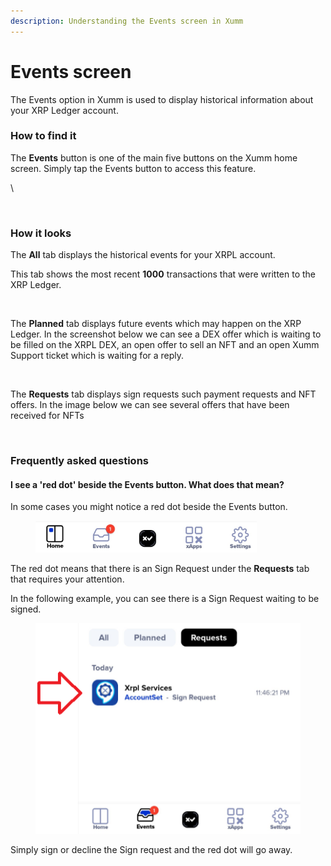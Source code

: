 ```yaml
---
description: Understanding the Events screen in Xumm
---
```


# Events screen

The Events option in Xumm is used to display historical information about your XRP Ledger account.

### How to find it

The **Events** button is one of the main five buttons on the Xumm home screen. Simply tap the Events button to access this feature.

\


<figure><img src="../../.gitbook/assets/Events 2 (1).png" alt=""><figcaption></figcaption></figure>

### How it looks

The **All** tab displays the historical events for your XRPL account.

This tab shows the most recent **1000** transactions that were written to the XRP Ledger.

<figure><img src="../../.gitbook/assets/Events tab - All.png" alt=""><figcaption></figcaption></figure>

The **Planned** tab displays future events which may happen on the XRP Ledger. In the screenshot below we can see a DEX offer which is waiting to be filled on the XRPL DEX, an open offer to sell an NFT and an open Xumm Support ticket which is waiting for a reply.

<figure><img src="../../.gitbook/assets/Events tab - Planned.png" alt=""><figcaption></figcaption></figure>

The **Requests** tab displays sign requests such payment requests and NFT offers. In the image below we can see several offers that have been received for NFTs



<figure><img src="../../.gitbook/assets/Events tab - Requests.png" alt=""><figcaption></figcaption></figure>



### Frequently asked questions

#### I see a 'red dot' beside the Events button. What does that mean?

In some cases you might notice a red dot beside the Events button.

<figure><img src="../../.gitbook/assets/Events button with bubble 2.png" alt=""><figcaption></figcaption></figure>

The red dot means that there is an Sign Request under the **Requests** tab that requires your attention.&#x20;

In the following example, you can see there is a Sign Request waiting to be signed.

<figure><img src="../../.gitbook/assets/Requests tab - Events.png" alt=""><figcaption></figcaption></figure>

Simply sign or decline the Sign request and the red dot will go away.

